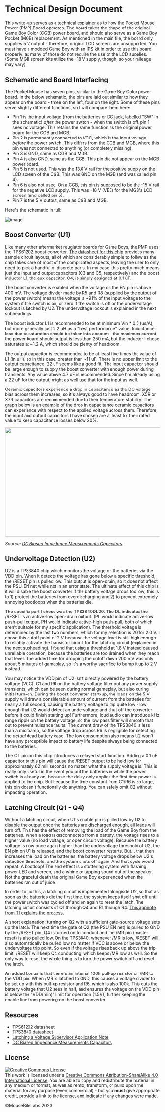 # Technical Design Document

This write-up serves as a technical explainer as to how the Pocket Mouse Power (PMP) Board operates. The board takes the shape of the original Game Boy Color (CGB) power board, and should also serve as a Game Boy Pocket (MGB) replacement. As mentioned in the main file, the board only supplies 5 V output - therefore, original LCD screens are unsupported. You must have a modded Game Boy with an IPS kit in order to use this board properly, as many of those do not require the use of the LCD supplies. (Some MGB screen kits utilize the -18 V supply, though, so your mileage may vary)

## Schematic and Board Interfacing

The Pocket Mouse has seven pins, similar to the Game Boy Color power board. In the below schematic, the pins are laid out similar to how they appear on the board - three on the left, four on the right. Some of these pins serve slightly different functions, so I will compare them here:

- Pin 1 is the input voltage (from the batteries or DC jack, labelled "SW" in the schematic) *after* the power switch - when the switch is off, pin 1 sees no voltage. This retains the same function as the original power board for the CGB and MGB.
- Pin 2 is permanently connected to VCC, which is the input voltage *before* the power switch. This differs from the CGB and MGB, where this pin was not connected to anything (or completely missing).
- Pin 3 is GND, same as CGB and MGB.
- Pin 4 is also GND, same as the CGB. This pin did not appear on the MGB power board.
- Pin 5 is not used. This was the 13.6 V rail for the positive supply on the LCD screen of the CGB. This was GND on the MGB (and was called pin 4).
- Pin 6 is also not used. On a CGB, this pin is supposed to be the -15 V rail for the negative LCD supply. This was -18 V (VEE) for the MGB's LCD screen (and called pin 5).
- Pin 7 is the 5 V output, same as CGB and MGB.

Here's the schematic in full:

![image](https://github.com/MouseBiteLabs/Pocket-Mouse-Power-Board/assets/97127539/80f18c17-f6ff-4180-b920-6cb04e39f9a0)

## Boost Converter (U1)

Like many other aftermarket reuglator boards for Game Boys, the PMP uses the TPS61202 boost converter. <a href="https://www.ti.com/lit/ds/symlink/tps61202.pdf?ts=1680457966449&ref_url=https%253A%252F%252Fwww.ti.com%252Fproduct%252FTPS61202">The datasheet for this chip</a> provides many sample circuit layouts, all of which are considerably simple to follow as the chip takes care of most of the complicated aspects, leaving the user to only need to pick a handful of discrete parts. In my case, this pretty much means just the input and output capacitors (C3 and C5, respectively) and the boost inductor L1; the aux capacitor, C4, is simply assigned at 0.1 uF. 

The boost converter is enabled when the voltage on the EN pin is above 400 mV. The voltage divider made by R5 and R8 (supplied by the output of the power switch) means the voltage is ~91% of the input voltage to the system if the switch is on, or zero if the switch is off or the undervoltage lockout is latched by U2. The undervoltage lockout is explained in the next subheadings.

The boost inductor L1 is recommended to be at minimum Vin * 0.5 (us/A), but more generally just 2.2 uH as a "best performance" value. Inductance loss due to saturation should be taken into account - the maximum current the power board should output is less than 250 mA, but the inductor I chose saturates at ~1.2 A, which should be plenty of headroom.

The output capacitor is recommended to be at least five times the value of L1 (in uH), so in this case, greater than ~11 uF. There is no upper limit to the output capacitance. 22 uF seems like a good fit. The input capacitor should be large enough to supply the boost converter with enough power during transients. Any value above 4.7 uF is recommended. Since I'm already using a 22 uF for the output, might as well use that for the input as well.

Ceramic capacitors experience a drop in capacitance as the DC voltage bias across them increases, so it's always good to have headroom. X5R or X7R capacitors are recommended due to their temperature stability. The graph below is an example of the drop in capacitance ceramic capacitors can experience with respect to the applied voltage across them. Therefore, the input and output capacitors I have chosen are at least 5x their rated value to keep capacitance losses below 20%.

<p align="center"><img width="668" height="356" src="https://user-images.githubusercontent.com/97127539/229528007-aba53dc8-b9ca-4f0b-8d48-cba03f65231a.png"></p>

<i>Source: <a href="https://www.omicron-lab.com/fileadmin/assets/Bode_100/ApplicationNotes/DC_Biased/App_Note_DC_Bias_Impedance_Caps_V2_0.pdf">DC Biased Impedance Measurements Capacitors</a></i>

## Undervoltage Detection (U2)

U2 is a TPS3840 chip which monitors the voltage on the batteries via the VDD pin. When it detects the voltage has gone below a specific threshold, the /RESET pin is pulled low. This output is open-drain, so it does not affect the PSU_EN net while not in an error state. The ultimate effect of this chip is it will disable the boost converter if the battery voltage drops too low; this is to 1) protect the batteries from overdischarging and 2) to prevent extremely annoying bootloops when the batteries die.

The specific part I chose was the TPS3840DL20. The DL indicates the /RESET is an active-low open-drain output. (PL would indicate active-low push-pull output, PH would indicate active-high push-pull, both of which aren’t suitable for my specific application). The threshold voltage is determined by the last two numbers, which for my selection is 20 for 2.0 V. I chose this cutoff point of 2 V because the voltage level is still high enough to reliably activate the transistor circuit for the latching circuit (explained in the next subheading). I found that using a threshold at 1.8 V instead caused unreliable operation, because the batteries are too drained when they reach that level. The added time for dropping the cutoff down 200 mV was only about 5 minutes of gameplay, so it's a worthy sacrifice to bump it up to 2 V instead.

You may notice the VDD pin of U2 isn’t directly powered by the battery voltage (VCC). C1 and R6 on the battery voltage filter out any power supply transients, which can be seen during normal gameplay, but also during initial turn-on. During the boost converter start-up, the loads on the 5 V supply will draw a considerable amount of current from the batteries for nearly a full second, causing the battery voltage to dip quite low - low enough that U2 would detect an undervoltage and shut off the converter before it could finish starting up! Furthermore, loud audio can introduce kHz range ripple on the battery voltage, so the low pass filter will smooth that out to prevent nuisance faults. The current draw of the TPS3840 is less than a microamp, so the voltage drop across R6 is negligible for detecting the *actual* dead battery case. The low consumption also means U2 won't have any perceptible impact to battery life despite always being connected to the batteries.

The CT pin on this chip introduces a delayed start function. Adding a 0.1 uF capacitor to this pin will cause the /RESET output to be held low for approximately 62 milliseconds no matter what the supply voltage is. This is really only useful in the event you put the batteries in while the power switch is already on, because the delay only applies the first time power is applied to the chip. But because the time constant from C1/R6 is so large, this pin doesn't functionally do anything. You can safely omit C2 without impacting operation.

## Latching Circuit (Q1 - Q4)

Without a latching circuit, when U1's enable pin is pulled low by U2 to disable the output once the batteries are discharged enough, all loads will turn off. This has the effect of removing the load of the Game Boy from the batteries. When a load is disconnected from a battery, the voltage rises to a higher value (no load voltage, or open circuit voltage). Because the battery voltage is now once again higher than the undervoltage threshold of U2, the EN pin on U1 is released, and the boost converter restarts. But... that then increases the load on the batteries, the battery voltage drops below U2's detection threshold, and the system shuts off again. And that cycle would repeat. A bootloop! The end effect is a stuttering system with flashing power LED and screen, and a whine or tapping sound out of the speaker. Not the graceful death the original Game Boy experienced when the batteries ran out of juice. 

In order to fix this, a latching circuit is implemented alongisde U2, so that as soon as the batteries die the first time, the system keeps itself shut off until the power switch was cycled off and on again to reset the latch. The latching circuit consists of Q1 through Q4 and R1 through R4. <a href="https://www.ti.com/lit/an/snva836a/snva836a.pdf">This appnote from TI explains the process.</a>

A short explanation: turning on Q2 with a sufficient gate-source voltage sets up the latch. The next time the gate of Q2 (the PSU_EN net) is pulled to GND by the /RESET pin, Q4 is turned on to conduct and the /MR pin (master reset) is also pulled low. On the TPS3840, whenever /MR is low, /RESET will also automatically be pulled low no matter if VCC is above or below the undervoltage trip point. So even if the voltage rises back up above the trip limit, /RESET will keep Q4 conducting, which keeps /MR low as well. So the only way to reset the whole thing is to turn the power switch off and reset the latch.

An added bonus is that there's an internal 100k pull-up resistor on /MR to the VDD pin. When /MR is latched to GND, this causes a voltage divider to be set up with this pull-up resistor and R6, which is also 100k. This cuts the battery voltage that U2 sees in half, and ensures the voltage on the VDD pin is below the "VDD(min)" limit for operation (1.5V), further keeping the enable line from powering on the boost converter.

## Resources
-	<a href="https://www.ti.com/lit/ds/symlink/tps61202.pdf?ts=1680457966449&ref_url=https%253A%252F%252Fwww.ti.com%252Fproduct%252FTPS61202">TPS61202 datasheet</a>
-	<a href="https://www.ti.com/lit/ds/symlink/tps3840.pdf?ts=1656386735143">TPS3840 datasheet</a>
-	<a href="https://www.ti.com/lit/an/snva836a/snva836a.pdf">Latching a Voltage Supervisor Application Note</a>
- <a href="https://www.omicron-lab.com/fileadmin/assets/Bode_100/ApplicationNotes/DC_Biased/App_Note_DC_Bias_Impedance_Caps_V2_0.pdf">DC Biased Impedance Measurements Capacitors</a></i>

## License
<a rel="license" href="http://creativecommons.org/licenses/by-sa/4.0/"><img alt="Creative Commons License" style="border-width:0" src="https://i.creativecommons.org/l/by-sa/4.0/80x15.png" /></a><br />This work is licensed under a <a rel="license" href="http://creativecommons.org/licenses/by-sa/4.0/">Creative Commons Attribution-ShareAlike 4.0 International License</a>. You are able to copy and redistribute the material in any medium or format, as well as remix, transform, or build upon the material for any purpose (even commercial) - but you **must** give appropriate credit, provide a link to the license, and indicate if any changes were made.

©MouseBiteLabs 2023
